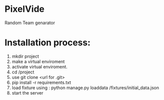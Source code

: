 # PixelVide
Random Team genarator

# Installation process:
1. mkdir project
2. make a virtual enviroment
3. activate virtual enviroment.
4. cd /project
5. use git clone <url for .git>
6. pip install -r requirements.txt
9. load fixture using : python manage.py loaddata /fixtures/initial_data.json
10. start the server
